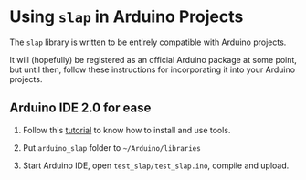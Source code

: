 # Using `slap` in Arduino Projects

The `slap` library is written to be entirely compatible with
Arduino projects. 

It will (hopefully) be registered as an official Arduino package
at some point, but until then, follow these instructions 
for incorporating it into your Arduino projects.

## Arduino IDE 2.0 for ease

1. Follow this [tutorial](https://www.pjrc.com/teensy/tutorial.html) to know how to install and use tools.

2. Put `arduino_slap` folder to `~/Arduino/libraries`

4. Start Arduino IDE, open `test_slap/test_slap.ino`, compile and upload.
